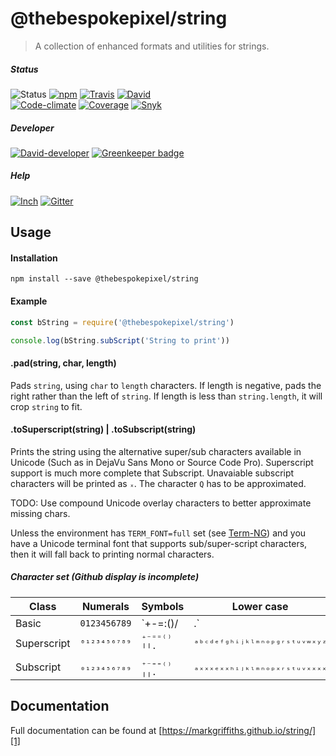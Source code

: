 # @thebespokepixel/string

> A collection of enhanced formats and utilities for strings.

##### Status

![Status](https://img.shields.io/badge/status-beta-blue.svg?style=flat) [![npm](https://img.shields.io/npm/v/@thebespokepixel/string.svg?style=flat&logo=data%3Aimage%2Fsvg%2Bxml%3Bbase64%2CPHN2ZyB3aWR0aD0iMTQiIGhlaWdodD0iMTQiIHZpZXdCb3g9IjAgMCAxNCAxNCIgeG1sbnM9Imh0dHA6Ly93d3cudzMub3JnLzIwMDAvc3ZnIj48dGl0bGU%2BbnBtPC90aXRsZT48ZyBmaWxsPSJub25lIiBmaWxsLXJ1bGU9ImV2ZW5vZGQiPjxyZWN0IGZpbGwtb3BhY2l0eT0iLjMiIGZpbGw9IiMwMDAiIHg9IjIiIHk9IjExIiB3aWR0aD0iMTAiIGhlaWdodD0iMiIgcng9IjEiLz48cGF0aCBmaWxsPSIjRkZGIiBkPSJNMiAyaDEwdjEwSDJ6Ii8%2BPHBhdGggZmlsbD0iI0MxMjEyNyIgZD0iTTMgMTFoNFY1aDJ2NmgyVjNIM3oiLz48L2c%2BPC9zdmc%2B)](https://www.npmjs.com/package/@thebespokepixel/string "npm") [![Travis](https://img.shields.io/travis/MarkGriffiths/string.svg?branch=master&style=flat)](https://travis-ci.org/MarkGriffiths/string "Travis") [![David](https://img.shields.io/david/MarkGriffiths/string.svg?branch=master&style=flat)](https://david-dm.org/MarkGriffiths/string/master "David")  
 [![Code-climate](https://codeclimate.com/github/MarkGriffiths/string/badges/gpa.svg?style=flat)](https://codeclimate.com/github/MarkGriffiths/string "Code-climate") [![Coverage](https://codeclimate.com/github/MarkGriffiths/string/badges/coverage.svg?style=flat)](https://codeclimate.com/github/MarkGriffiths/string/coverage "Coverage") [![Snyk](https://snyk.io/test/github/MarkGriffiths/string/badge.svg?style=flat)](https://snyk.io/test/github/MarkGriffiths/string "Snyk")   

##### Developer

[![David-developer](https://img.shields.io/david/dev/MarkGriffiths/string.svg?branch=master&style=flat)](https://david-dm.org/MarkGriffiths/string/master#info=devDependencies "David-developer") [![Greenkeeper badge](https://badges.greenkeeper.io/MarkGriffiths/string.svg)](https://greenkeeper.io/)    

##### Help

[![Inch](https://inch-ci.org/github/MarkGriffiths/string.svg?branch=master&style=shields)](https://inch-ci.org/github/MarkGriffiths/string "Inch") [![Gitter](https://img.shields.io/gitter/room/MarkGriffiths/help.svg?style=flat)](https://gitter.im/MarkGriffiths/help?utm_source=badge&utm_medium=badge&utm_campaign=pr-badge&utm_content=badge "Gitter")       


## Usage

#### Installation

```shell
npm install --save @thebespokepixel/string
```

#### Example

```js
const bString = require('@thebespokepixel/string')

console.log(bString.subScript('String to print'))
```

#### .pad(string, char, length)

Pads `string`, using `char` to `length` characters. If length is negative, pads the right rather than the left of `string`. If length is less than `string.length`, it will crop `string` to fit.

#### .toSuperscript(string) | .toSubscript(string)

Prints the string using the alternative super/sub characters available in Unicode (Such as in DejaVu Sans Mono or Source Code Pro). Superscript support is much more complete that Subscript. Unavaiable subscript characters will be printed as `ₓ`. The character `Q` has to be approximated.

TODO: Use compound Unicode overlay characters to better approximate missing chars.

Unless the environment has `TERM_FONT=full` set (see [Term-NG][termng]) and you have a Unicode terminal font that supports sub/super-script characters, then it will fall back to printing normal characters.

##### Character set (Github display is incomplete)

| Class       | Numerals     | Symbols     | Lower case                   | Upper case                   |
| ----------- | ------------ | ----------- | ---------------------------- | ---------------------------- |
| Basic       | `0123456789` | `+-=:()/|.` | `abcdefghijklmnopqrstuvwxyz` | `ABCDEFGHIJKLMNOPQRSTUVWXYZ` |
| Superscript | `⁰¹²³⁴⁵⁶⁷⁸⁹` | `⁺⁻⁼⁼⁽⁾╵╵⋅` | `ᵃᵇᶜᵈᵉᶠᵍʰⁱʲᵏˡᵐⁿᵒᵖᵍʳˢᵗᵘᵛʷˣʸᶻ` | `ᴬᴮᶜᴰᴱᶠᴳᴴᴵᴶᴷᴸᴹᴺᴼᴾᴼᴿˢᵀᵁⱽᵂˣʸᶻ` |
| Subscript   | `₀₁₂₃₄₅₆₇₈₉` | `₊₋₌₌₍₎╷╷.` | `ₐₓₓₓₑₓₓₕᵢⱼₖₗₘₙₒₚₓᵣₛₜᵤᵥₓₓₓₓ` | `ᴀʙcᴅᴇꜰɢʜɪᴊᴋʟᴍɴᴏᴘǫʀꜱᴛᴜᴠᴡxʏᴢ` |

[termng]: https://www.npmjs.com/package/term-ng


## Documentation

Full documentation can be found at [https://markgriffiths.github.io/string/][1]

[1]: https://markgriffiths.github.io/string/
